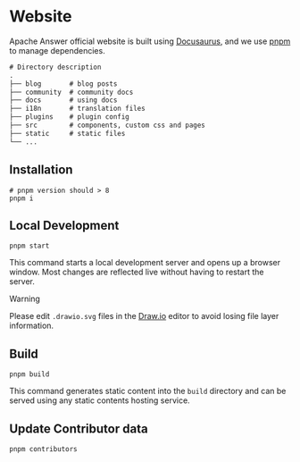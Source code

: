 # Website

Apache Answer official website is built using [Docusaurus](https://docusaurus.io/), and we use [pnpm](https://pnpm.io/) to manage dependencies.

```txt
# Directory description
.
├── blog       # blog posts
├── community  # community docs
├── docs       # using docs
├── i18n       # translation files
├── plugins    # plugin config
├── src        # components, custom css and pages
├── static     # static files
└── ...
```

## Installation

```shell
# pnpm version should > 8
pnpm i
```

## Local Development

```shell
pnpm start
```

This command starts a local development server and opens up a browser window. Most changes are reflected live without having to restart the server.

> [!WARNING]
> Please edit `.drawio.svg` files in the [Draw.io](https://marketplace.visualstudio.com/items?itemName=hediet.vscode-drawio) editor to avoid losing file layer information.

## Build

```shell
pnpm build
```

This command generates static content into the `build` directory and can be served using any static contents hosting service.

## Update Contributor data

```shell
pnpm contributors
```
